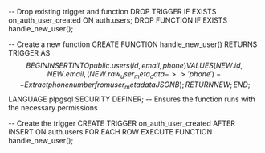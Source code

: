 -- Drop existing trigger and function
DROP TRIGGER IF EXISTS on_auth_user_created ON auth.users;
DROP FUNCTION IF EXISTS handle_new_user();

-- Create a new function
CREATE FUNCTION handle_new_user()
RETURNS TRIGGER AS $$
BEGIN
  INSERT INTO public.users (id, email, phone)
  VALUES (
    NEW.id, 
    NEW.email, 
    (NEW.raw_user_meta_data->>'phone')  -- Extract phone number from user_metadata JSONB
  );
  RETURN NEW;
END;
$$ LANGUAGE plpgsql SECURITY DEFINER;  -- Ensures the function runs with the necessary permissions

-- Create the trigger
CREATE TRIGGER on_auth_user_created
AFTER INSERT ON auth.users
FOR EACH ROW
EXECUTE FUNCTION handle_new_user();
